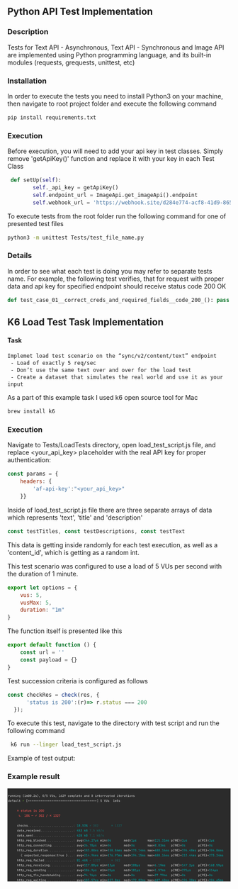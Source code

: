## Python API Test Implementation

### Description 
Tests for Text API - Asynchronous, Text API - Synchronous and Image API
are implemented using Python programming language, and its built-in modules (requests, grequests, unittest, etc)

### Installation 

In order to execute the tests you need to install Python3 on your machine, then navigate to root project folder and 
execute the following command 

```bash
pip install requirements.txt
```

### Execution

Before execution, you will need to add your api key in test classes. 
Simply remove 'getApiKey()' function and replace it with your key in each Test Class

```python
 def setUp(self):
        self._api_key = getApiKey()
        self.endpoint_url = ImageApi.get_imageApi().endpoint
        self.webhook_url = 'https://webhook.site/d284e774-acf8-41d9-865f-0e0a9a321afc'
```

To execute tests from the root folder run the following command for one of presented test files

```bash
python3 -m unittest Tests/test_file_name.py
```


### Details

In order to see what each test is doing you may refer to separate tests name.
For example, the following test verifies, that for request with proper data and api key for specified endpoint 
should receive status code 200 OK

```python
def test_case_01__correct_creds_and_required_fields__code_200_(): pass
```

## K6 Load Test Task Implementation


#### Task 
```text 
Implemet load test scenario on the “sync/v2/content/text” endpoint 
 - Load of exactly 5 req/sec
 - Donʼt use the same text over and over for the load test
 - Create a dataset that simulates the real world and use it as your input 
```

As a part of this example task I used k6 open source tool for Mac

```bash
brew install k6
```

### Execution

Navigate to Tests/LoadTests directory, open load_test_script.js file, and replace <your_api_key> placeholder with the real API key for proper 
authentication:

```javascript
const params = {
    headers: {
        'af-api-key':"<your_api_key>"
    }}
```

Inside of load_test_script.js file there are three separate arrays of data which represents 'text', 'title' 
and 'description'
```javascript
const testTitles, const testDescriptions, const testText
```
This data is getting inside randomly for each test execution, as well as a 'content_id', which is getting as a 
random int.

This test scenario was configured to use a load of 5 VUs per second with the duration of 1 minute.

```javascript
export let options = {
    vus: 5,
    vusMax: 5,
    duration: "1m"
}
```

The function itself is presented like this 
```javascript
export default function () {
    const url = ''
    const payload = {}
}
```


Test succession criteria is configured as follows 

```javascript
const checkRes = check(res, {
      'status is 200':(r)=> r.status === 200
  });
```

To execute this test, navigate to the directory with test script and run the following command

```bash
 k6 run --linger load_test_script.js
 ```

Example of test output:

### Example result

![img.png](example_load_test_output.png)




